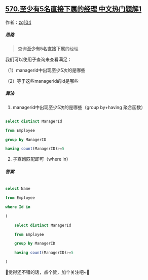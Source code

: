 ## [570.至少有5名直接下属的经理 中文热门题解1](https://leetcode.cn/problems/managers-with-at-least-5-direct-reports/solutions/100000/by-zg104-vp2a)

作者：[zg104](https://leetcode.cn/u/zg104)
##### 思路

> 查询**至少有5名直接下属**的经理

我们可以使用子查询来查看满足：

（1）managerid中出现至少5次的是哪些

（2）等于这些managerid的id是哪些

##### 算法

1. managerid中出现至少5次的是哪些（group by+having 聚合函数）

```sql
select distinct ManagerId
from Employee
group by ManagerID
having count(ManagerID)>=5
```

2. 子查询匹配即可（where in）

##### 答案

```sql
select Name 
from Employee
where Id in
(
    select distinct ManagerId
    from Employee
    group by ManagerID
    having count(ManagerID)>=5
)
```

🥰觉得还不错的话，点个赞，加个关注吧~🥰